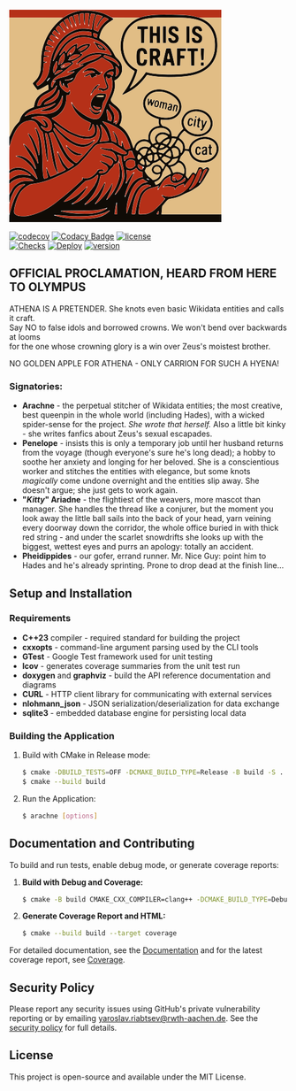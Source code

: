 ![yelling Logo](assets/og-arachne.svg)

[![codecov](https://codecov.io/gh/ninjaro/arachne/graph/badge.svg?token=TRWFFRPDMO)](https://codecov.io/gh/ninjaro/arachne)
[![Codacy Badge](https://app.codacy.com/project/badge/Grade/bfbea7685e154a2ab670d75ffe4f3509)](https://app.codacy.com/gh/ninjaro/arachne/dashboard?utm_source=gh&utm_medium=referral&utm_content=&utm_campaign=Badge_grade)
[![license](https://img.shields.io/github/license/ninjaro/arachne?color=e6e6e6)](https://github.com/ninjaro/arachne/blob/master/license)  
[![Checks](https://github.com/ninjaro/arachne/actions/workflows/tests.yml/badge.svg)](https://github.com/ninjaro/arachne/actions/workflows/tests.yml)
[![Deploy](https://github.com/ninjaro/arachne/actions/workflows/html.yml/badge.svg)](https://github.com/ninjaro/arachne/actions/workflows/html.yml)
[![version](https://img.shields.io/github/v/release/ninjaro/arachne?include_prereleases)](https://github.com/ninjaro/arachne/releases/latest)

## OFFICIAL PROCLAMATION, HEARD FROM HERE TO OLYMPUS

ATHENA IS A PRETENDER. She knots even basic Wikidata entities and calls it craft.  
Say NO to false idols and borrowed crowns. We won't bend over backwards at looms  
for the one whose crowning glory is a win over Zeus's moistest brother.

NO GOLDEN APPLE FOR ATHENA - ONLY CARRION FOR SUCH A HYENA!

### Signatories:

* **Arachne** - the perpetual stitcher of Wikidata entities; the most creative,
  best queenpin in the whole world (including Hades), with a wicked spider-sense for the project.
  *She wrote that herself.* Also a little bit kinky - she writes fanfics about Zeus's sexual escapades.
* **Penelope** - insists this is only a temporary job until her husband returns from the voyage
  (though everyone's sure he's long dead); a hobby to soothe her anxiety and longing for her beloved.
  She is a conscientious worker and stitches the entities with elegance, but some knots *magically* come undone
  overnight and the entities slip away. She doesn't argue; she just gets to work again.
* **"*Kitty*" Ariadne** - the flightiest of the weavers, more mascot than manager. She handles the thread like a
  conjurer, but the moment you look away the little ball sails into the back of your head, yarn veining every doorway
  down the corridor, the whole office buried in with thick red string - and under the scarlet snowdrifts she looks up
  with the biggest, wettest eyes and purrs an apology: totally an accident.
* **Pheidippides** - our gofer, errand runner. Mr. Nice Guy: point him to Hades and he's already sprinting.
  Prone to drop dead at the finish line...

## Setup and Installation

### Requirements

* **C++23** compiler - required standard for building the project
* **cxxopts** - command-line argument parsing used by the CLI tools
* **GTest** - Google Test framework used for unit testing
* **lcov** - generates coverage summaries from the unit test run
* **doxygen** and **graphviz** - build the API reference documentation and diagrams
* **CURL** - HTTP client library for communicating with external services
* **nlohmann_json** - JSON serialization/deserialization for data exchange
* **sqlite3** - embedded database engine for persisting local data

### Building the Application

1. Build with CMake in Release mode:
    ```bash
    $ cmake -DBUILD_TESTS=OFF -DCMAKE_BUILD_TYPE=Release -B build -S .
    $ cmake --build build
    ```
2. Run the Application:
    ```bash
    $ arachne [options]
    ```

## Documentation and Contributing

To build and run tests, enable debug mode, or generate coverage reports:

1. **Build with Debug and Coverage:**
   ```bash
   $ cmake -B build CMAKE_CXX_COMPILER=clang++ -DCMAKE_BUILD_TYPE=Debug -DBUILD_TESTS=ON -DCOVERAGE=ON
   ```
2. **Generate Coverage Report and HTML:**
   ```bash
   $ cmake --build build --target coverage
   ```

For detailed documentation, see the [Documentation](https://ninjaro.github.io/arachne/) and for the latest
coverage report, see [Coverage](https://ninjaro.github.io/arachne/cov/).

## Security Policy

Please report any security issues using GitHub's private vulnerability reporting
or by emailing [yaroslav.riabtsev@rwth-aachen.de](mailto:yaroslav.riabtsev@rwth-aachen.de).
See the [security policy](.github/SECURITY.md) for full details.

## License

This project is open-source and available under the MIT License.